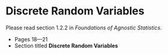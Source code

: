 # Discrete Random Variables 

Please read section 1.2.2 in *Foundations of Agnostic Statistics*.

- Pages 18—21
- Section titled **Discrete Random Variables**
